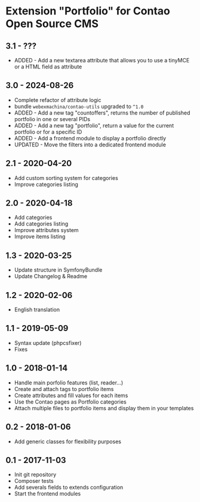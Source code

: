 
# Extension "Portfolio" for Contao Open Source CMS

## 3.1 - ???
- ADDED - Add a new textarea attribute that allows you to use a tinyMCE or a HTML field as attribute

## 3.0 - 2024-08-26
- Complete refactor of attribute logic
- bundle `webexmachina/contao-utils` upgraded to `^1.0`
- ADDED - Add a new tag "countoffers", returns the number of published portfolio in one or several PIDs
- ADDED - Add a new tag "portfolio", return a value for the current portfolio or for a specific ID
- ADDED - Add a frontend module to display a portfolio directly
- UPDATED - Move the filters into a dedicated frontend module

## 2.1 - 2020-04-20
- Add custom sorting system for categories
- Improve categories listing

## 2.0 - 2020-04-18
- Add categories
- Add categories listing
- Improve attributes system
- Improve items listing

## 1.3 - 2020-03-25
- Update structure in SymfonyBundle
- Update Changelog & Readme

## 1.2 - 2020-02-06
- English translation

## 1.1 - 2019-05-09
- Syntax update (phpcsfixer)
- Fixes

## 1.0 - 2018-01-14
- Handle main porfolio features (list, reader...)
- Create and attach tags to portfolio items
- Create attributes and fill values for each items
- Use the Contao pages as Portfolio categories
- Attach multiple files to portfolio items and display them in your templates

## 0.2 - 2018-01-06
- Add generic classes for flexibility purposes

## 0.1 - 2017-11-03
- Init git repository
- Composer tests
- Add severals fields to extends configuration
- Start the frontend modules
